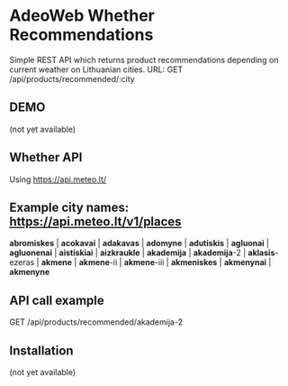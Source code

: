 # AdeoWeb Whether Recommendations
Simple REST API which returns product recommendations depending on current weather on Lithuanian cities.
URL: GET /api/products/recommended/:city
## DEMO
(not yet available)

## Whether API
Using https://api.meteo.lt/

## Example city names: https://api.meteo.lt/v1/places
**abromiskes** | **acokavai** | **adakavas** | **adomyne** | **adutiskis** | **agluonai** | **agluonenai** | **aistiskiai** | **aizkraukle** | **akademija** | **akademija**-2 | **aklasis**-ezeras | **akmene** | **akmene**-ii | **akmene**-iii | **akmeniskes** | **akmenynai** | **akmenyne**

## API call example
GET /api/products/recommended/akademija-2

## Installation
(not yet available)
